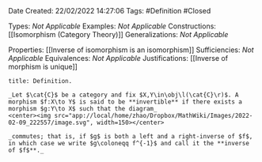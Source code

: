 <br />
<br />

Date Created: 22/02/2022 14:27:06
Tags: #Definition #Closed 

Types: _Not Applicable_
Examples: _Not Applicable_
Constructions: [[Isomorphism (Category Theory)]]
Generalizations: _Not Applicable_

Properties: [[Inverse of isomorphism is an isomorphism]]
Sufficiencies: _Not Applicable_
Equivalences: _Not Applicable_
Justifications: [[Inverse of morphism is unique]]

``` ad-Definition
title: Definition.

_Let $\cat{C}$ be a category and fix $X,Y\in\obj\l(\cat{C}\r)$. A morphism $f:X\to Y$ is said to be **invertible** if there exists a morphism $g:Y\to X$ such that the diagram_
<center><img src="app://local/home/zhao/Dropbox/MathWiki/Images/2022-02-09_222557/image.svg", width=150></center>

_commutes; that is, if $g$ is both a left and a right-inverse of $f$, in which case we write $g\coloneqq f^{-1}$ and call it the **inverse of $f$**._

```
